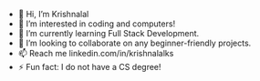 - 👋 Hi, I’m Krishnalal
- 👀 I’m interested in coding and computers!    
- 🌱 I’m currently learning Full Stack Development.
- 💞️ I’m looking to collaborate on any beginner-friendly projects.
- 📫 Reach me linkedin.com/in/krishnalalks
- ⚡ Fun fact: I do not have a CS degree!


